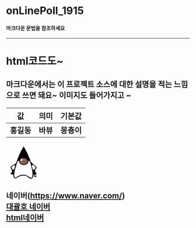 # onLinePoll_1915

#### 마크다운 문법을 참조하세요

--- 
<h1>html코드도~<h2>
마크다운에서는 이 프로젝트 소스에 대한 설명을 적는 느낌으로 쓰면 돼요~ 이미지도 들어가지고 ~
  
| 값 | 의미 | 기본값 |
| --- | :---: | ---: |
| 홍길동 | 바뷰 | 몽춍이 |  

  
  <img src="./images/java.png"/>  

  네이버(https://www.naver.com/)  
  [대괄호 네이버](https://www.naver.com/)  
  <a href="https://www.naver.com/">html네이버</a>  
